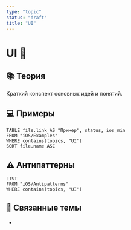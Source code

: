 ```yaml
---
type: "topic"
status: "draft"
title: "UI"
---
```


# UI 🎨

## 📚 Теория
Краткий конспект основных идей и понятий.

## 💻 Примеры
```dataview
TABLE file.link AS "Пример", status, ios_min
FROM "iOS/Examples"
WHERE contains(topics, "UI")
SORT file.name ASC
```

## ⚠️ Антипаттерны
```dataview
LIST
FROM "iOS/Antipatterns"
WHERE contains(topics, "UI")
```

## 🔗 Связанные темы
- 
